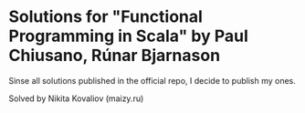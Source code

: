 # Solutions for "Functional Programming in Scala" by Paul Chiusano, Rúnar Bjarnason

Sinse all solutions published in the official repo, I decide to publish my ones.

Solved by Nikita Kovaliov (maizy.ru)
